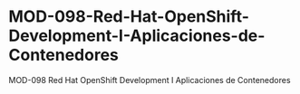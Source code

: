 # MOD-098-Red-Hat-OpenShift-Development-I-Aplicaciones-de-Contenedores
MOD-098 Red Hat OpenShift Development I Aplicaciones de Contenedores
